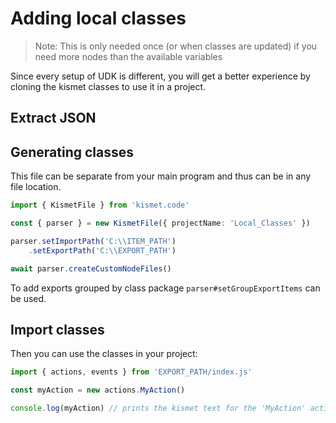 # Adding local classes

> Note: This is only needed once (or when classes are updated) if you need more nodes than the available variables

Since every setup of UDK is different, you will get a better experience by cloning the kismet classes to use it in a project.

## Extract JSON

<!-- TODO: add steps for how to extract JSON files for classes -->

## Generating classes

This file can be separate from your main program and thus can be in any file location.

```ts
import { KismetFile } from 'kismet.code'

const { parser } = new KismetFile({ projectName: 'Local_Classes' })

parser.setImportPath('C:\\ITEM_PATH')
    .setExportPath('C:\\EXPORT_PATH')

await parser.createCustomNodeFiles()
```

To add exports grouped by class package `parser#setGroupExportItems` can be used.

## Import classes

Then you can use the classes in your project:

```ts
import { actions, events } from 'EXPORT_PATH/index.js'

const myAction = new actions.MyAction()

console.log(myAction) // prints the kismet text for the 'MyAction' action
```
